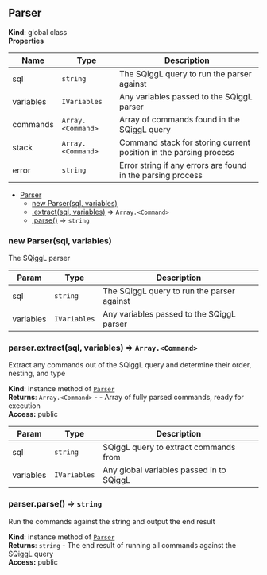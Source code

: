<a name="Parser"></a>
## Parser
**Kind**: global class  
**Properties**

| Name | Type | Description |
| --- | --- | --- |
| sql | <code>string</code> | The SQiggL query to run the parser against |
| variables | <code>IVariables</code> | Any variables passed to the SQiggL parser |
| commands | <code>Array.&lt;Command&gt;</code> | Array of commands found in the SQiggL query |
| stack | <code>Array.&lt;Command&gt;</code> | Command stack for storing current position in the parsing process |
| error | <code>string</code> | Error string if any errors are found in the parsing process |


* [Parser](#Parser)
  * [new Parser(sql, variables)](#new_Parser_new)
  * [.extract(sql, variables)](#Parser+extract) ⇒ <code>Array.&lt;Command&gt;</code>
  * [.parse()](#Parser+parse) ⇒ <code>string</code>

<a name="new_Parser_new"></a>
### new Parser(sql, variables)
The SQiggL parser


| Param | Type | Description |
| --- | --- | --- |
| sql | <code>string</code> | The SQiggL query to run the parser against |
| variables | <code>IVariables</code> | Any variables passed to the SQiggL parser |

<a name="Parser+extract"></a>
### parser.extract(sql, variables) ⇒ <code>Array.&lt;Command&gt;</code>
Extract any commands out of the SQiggL query and determine their order, nesting, and type

**Kind**: instance method of <code>[Parser](#Parser)</code>  
**Returns**: <code>Array.&lt;Command&gt;</code> - - Array of fully parsed commands, ready for execution  
**Access:** public  

| Param | Type | Description |
| --- | --- | --- |
| sql | <code>string</code> | SQiggL query to extract commands from |
| variables | <code>IVariables</code> | Any global variables passed in to SQiggL |

<a name="Parser+parse"></a>
### parser.parse() ⇒ <code>string</code>
Run the commands against the string and output the end result

**Kind**: instance method of <code>[Parser](#Parser)</code>  
**Returns**: <code>string</code> - The end result of running all commands against the SQiggL query  
**Access:** public  
